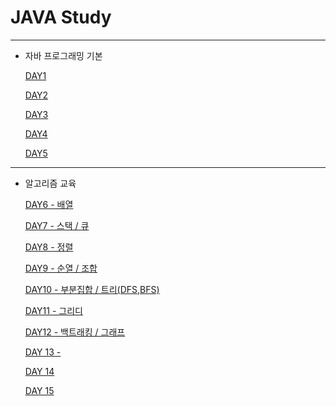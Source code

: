 # JAVA Study

---

- 자바 프로그래밍 기본
    
    [DAY1](https://www.notion.so/DAY1-710f9d8784de476bb88c64c148e0c840)
    
    [DAY2](https://www.notion.so/DAY2-f1ef7323146f4474a447645aa7991228)
    
    [DAY3](https://www.notion.so/DAY3-9f33a56c33e64376b5a8e8382fc37dc2)
    
    [DAY4](https://www.notion.so/DAY4-8d06b0cfba3549378fb276904127fecc)
    
    [DAY5](https://www.notion.so/DAY5-d121f1fed605480ab8e1c4a4227a085e)
    

---

- 알고리즘 교육
    
    [DAY6 - 배열](https://www.notion.so/DAY6-94bad06368c14d199969eb6797d00bd7)
    
    [DAY7 - 스택 / 큐](https://www.notion.so/DAY7-33c766823809429e88e5578ff94617f7)
    
    [DAY8 - 정렬](https://www.notion.so/DAY8-3b5a543853484fd9b5279a90bb709ade)
    
    [DAY9 - 순열 / 조합](https://www.notion.so/DAY9-80185c6728cc456698ac73eacc490377)
    
    [DAY10 - 부분집합 / 트리(DFS,BFS)](https://www.notion.so/DAY10-DFS-BFS-f897292201754e7187d4ec56376972d8)
    
    [DAY11 - 그리디](https://www.notion.so/DAY11-9ed7a074a6754e4981ede0e0536fdcfa)
    
    [DAY12 - 백트래킹 / 그래프](https://www.notion.so/DAY12-578ff9de2c54423083adf6dd55a4bc43)
    
    [DAY 13 - ](https://www.notion.so/DAY-13-cb5bd9b6f7f749e594f74daaf3431c40)
    
    [DAY 14](https://www.notion.so/DAY-14-c81c185eebce498f9a748b4f966f06f3)
    
    [DAY 15](https://www.notion.so/DAY-15-f01f22a919534b778719a7e9327f0a19)
    

